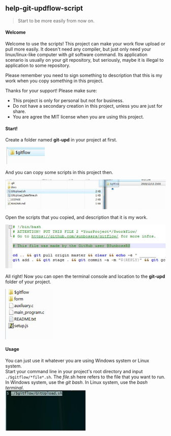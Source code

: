 ## help-git-updflow-script
> Start to be more easily from now on.

#### Welcome

Welcome to use the scripts! This project can make your work flow upload or pull more easily. It doesn't need any compiler, but just only need your linux/linux-like computer with *git* software command. Its application scenario is usually on your git repository, but seriously, maybe it is illegal to application to some repository.

Please remember you need to sign something to description that this is my work when you copy something in this project.

Thanks for your support! Please make sure:
- This project is only for personal but not for business.  
- Do not have a secondary creation in this project, unless you are just for share.
- You are agree the MIT license when you are using this project.

#### Start!
Create a folder named **git-upd** in your project at first.

![start01](./docs/start01.jpg)

And you can copy some scripts in this project then.
 
![start02](./docs/start02.jpg)

Open the scripts that you copied, and description that it is my work.

![start03](./docs/start03.jpg)

All right! Now you can open the terminal console and location to the **git-upd** folder of your project.

![start04](./docs/start04.jpg)

#### Usage
You can just use it whatever you are using Windows system or Linux system.  
Start your command line in your project's root directory and input `./$gitflow/*file*.sh`. The *file*.sh here refers to the file that you want to run.  
In Windows system, use the *git bash*. In Linux system, use the *bash terminal*.  
![use01](./docs/use01.jpg)

